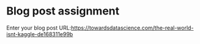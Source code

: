 # Blog post assignment

Enter your blog post URL:https://towardsdatascience.com/the-real-world-isnt-kaggle-de168311e99b
